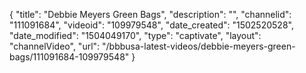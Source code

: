 {
    "title": "Debbie Meyers Green Bags",
    "description": "",
    "channelid": "111091684",
    "videoid": "109979548",
    "date_created": "1502520528",
    "date_modified": "1504049170",
    "type": "captivate",
    "layout": "channelVideo",
    "url": "\/bbbusa-latest-videos\/debbie-meyers-green-bags\/111091684-109979548"
}